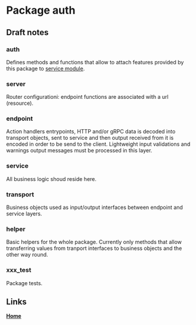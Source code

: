 # Package auth

## Draft notes

### auth

Defines methods and functions that allow to attach features provided by this package to [service module](https://gitlab.com/mikrowezel/backend/service/).


### server

Router configurationi: endpoint functions are associated with a url (resource).

### endpoint

Action handlers entrypoints, HTTP and/or gRPC data is decoded into transport objects, sent to service and then output received from it is encoded in order to be send to the client.
Lightweight input validations and warnings output messages must be processed in this layer.

### service

All business logic shoud reside here.

### transport

Business objects used as input/output interfaces between endpoint and service layers.

### helper

Basic helpers for the whole package. Currently only methods that allow transferring values from tranport interfaces to business objects and the other way round.

### xxx_test

Package tests.

## Links
[**Home**](/README.md)
